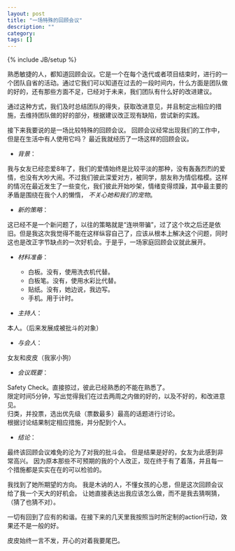```yaml
---
layout: post
title: "一场特殊的回顾会议"
description: ""
category: 
tags: []
---
```

{% include JB/setup %}

熟悉敏捷的人，都知道回顾会议。它是一个在每个迭代或者项目结束时，进行的一个团队自省的活动。通过它我们可以知道在过去的一段时间内，什么方面是团队做的好的，还有那些方面不足，已经对于未来，我们团队有什么好的改进建议。

通过这种方式，我们及时总结团队的得失，获取改进意见，并且制定出相应的措施，去维持团队做的好的部分，根据建议改正现有缺陷，尝试新的实践。 

接下来我要说的是一场比较特殊的回顾会议。
回顾会议经常出现我们的工作中，但是在生活中有人使用它吗？
最近我就经历了一场这样的回顾会议。

* _背景_：

我与女友已经恋爱8年了，我们的爱情始终是比较平淡的那种，没有轰轰烈烈的爱情，也没有大吵大闹。不过我们彼此深爱对方，被同学，朋友称为情侣楷模。这样的情况在最近发生了一些变化，我们彼此开始吵架，情绪变得烦躁，其中最主要的矛盾是围绕在我个人的懒惰，
_不关心她和我们的宠物_。

* _新的策略_：

这已经不是一个新问题了，以往的策略就是“连哄带骗”，过了这个坎之后还是依旧。但是我这次我觉得不能在这样纵容自己了，应该从根本上解决这个问题，同时这也是改正字节缺点的一次好机会。于是乎，一场家庭回顾会议就此展开。

* _材料准备_：
    
    * 白板。没有，使用洗衣机代替。          
    * 白板笔。没有，使用水彩比代替。         
    * 贴纸。没有，她边说，我边写。          
    * 手机。用于计时。            

* _主持人_：

本人。（后来发展成被批斗的对象）

* _与会人_：

女友和皮皮（我家小狗）

* _会议既要_：

Safety Check。直接掠过，彼此已经熟悉的不能在熟悉了。    
限定时间5分钟，写出觉得我们在过去两周之内做的好的，以及不好的，和改进意见。  
归类，并投票，选出优先级（票数最多）最高的话题进行讨论。    
根据讨论结果制定相应措施，并分配到个人。    

* _结论_：

最终该回顾会议难免的沦为了对我的批斗会。
但是结果是好的，女友为此感到非常高兴。
因为原本那些不可预期的我的个人改正，现在终于有了着落，并且每一个措施都是实实在在的可以检验的。

我找到了她所期望的方向。
我是木讷的人，不懂女孩的心思，但是这次回顾会议给了我一个天大的好机会。
让她直接表达出我应该怎么做，而不是我去猜啊猜，（猜了也猜不对）。

一切有回到了应有的和谐。在接下来的几天里我按照当时所定制的action行动，效果还不是一般的好。

皮皮始终一言不发，开心的对着我要尾巴。
